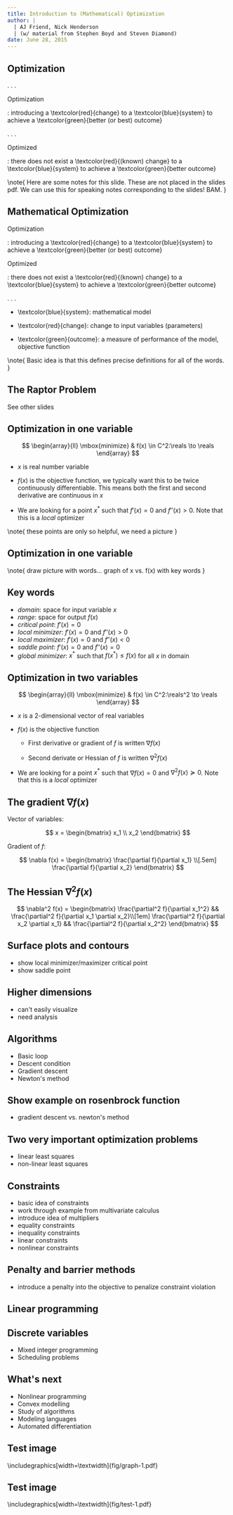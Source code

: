 ```yaml
---
title: Introduction to (Mathematical) Optimization
author: |
  | AJ Friend, Nick Henderson
  | (w/ material from Stephen Boyd and Steven Diamond)
date: June 28, 2015
---
```


## Optimization

. . .

Optimization

:   introducing a \textcolor{red}{change} to a \textcolor{blue}{system} to
    achieve a \textcolor{green}{better (or best) outcome}

. . .

Optimized

:   there does not exist a \textcolor{red}{(known) change} to a
    \textcolor{blue}{system} to achieve a \textcolor{green}{better outcome}

\note{
Here are some notes for this slide.  These are not placed in the slides pdf.  We
can use this for speaking notes corresponding to the slides!  BAM.
}

## Mathematical Optimization

Optimization

:   introducing a \textcolor{red}{change} to a \textcolor{blue}{system} to
    achieve a \textcolor{green}{better (or best) outcome}

Optimized

:   there does not exist a \textcolor{red}{(known) change} to a
    \textcolor{blue}{system} to achieve a \textcolor{green}{better outcome}

. . .

* \textcolor{blue}{system}: mathematical model

* \textcolor{red}{change}: change to input variables (parameters)

* \textcolor{green}{outcome}: a measure of performance of the model, objective
  function

\note{
  Basic idea is that this defines precise definitions for all of the words.
}

## The Raptor Problem

See other slides

## Optimization in one variable

$$
\begin{array}{ll}
\mbox{minimize} & f(x) \in C^2:\reals \to \reals
\end{array}
$$

* $x$ is real number variable

* $f(x)$ is the objective function, we typically want this to be twice
  continuously differentiable.  This means both the first and second derivative
  are continuous in $x$

* We are looking for a point $x^*$ such that $f'(x)=0$ and $f''(x)>0$.  Note
  that this is a *local* optimizer

\note{
  these points are only so helpful, we need a picture
}

## Optimization in one variable

\note{
  draw picture with words... graph of x vs. f(x) with key words
}

## Key words

* *domain*: space for input variable $x$
* *range*: space for output $f(x)$
* *critical point*: $f'(x) = 0$
* *local minimizer*: $f'(x) = 0$ and $f''(x) > 0$
* *local maximizer*: $f'(x) = 0$ and $f''(x) < 0$
* *saddle point*: $f'(x) = 0$ and $f''(x) = 0$
* *global minimizer*: $x^*$ such that $f(x^*) \le f(x)$ for all $x$ in domain

## Optimization in two variables

$$
\begin{array}{ll}
\mbox{minimize} & f(x) \in C^2:\reals^2 \to \reals
\end{array}
$$

* $x$ is a 2-dimensional vector of real variables

* $f(x)$ is the objective function

    * First derivative or gradient of $f$ is written $\nabla f(x)$

    * Second derivate or Hessian of $f$ is written $\nabla^2 f(x)$

* We are looking for a point $x^*$ such that $\nabla f(x)=0$ and
  $\nabla^2 f(x) \succeq 0$.  Note that this is a *local* optimizer

## The gradient $\nabla f(x)$

Vector of variables:

$$
x = \begin{bmatrix} x_1 \\ x_2 \end{bmatrix}
$$

Gradient of $f$:

$$
\nabla f(x) = \begin{bmatrix}
  \frac{\partial f}{\partial x_1} \\[.5em]
  \frac{\partial f}{\partial x_2}
\end{bmatrix}
$$

## The Hessian $\nabla^2 f(x)$

$$
\nabla^2 f(x) = \begin{bmatrix}
  \frac{\partial^2 f}{\partial x_1^2}            && \frac{\partial^2 f}{\partial x_1 \partial x_2}\\[1em]
  \frac{\partial^2 f}{\partial x_2 \partial x_1} && \frac{\partial^2 f}{\partial x_2^2}
\end{bmatrix}
$$

## Surface plots and contours
- show local minimizer/maximizer critical point
- show saddle point

## Higher dimensions
- can't easily visualize
- need analysis

## Algorithms
- Basic loop
- Descent condition
- Gradient descent
- Newton's method

## Show example on rosenbrock function
- gradient descent vs. newton's method

## Two very important optimization problems
- linear least squares
- non-linear least squares

## Constraints
- basic idea of constraints
- work through example from multivariate calculus
- introduce idea of multipliers
- equality constraints
- inequality constraints
- linear constraints
- nonlinear constraints

## Penalty and barrier methods
- introduce a penalty into the objective to penalize constraint violation

## Linear programming

## Discrete variables
- Mixed integer programming
- Scheduling problems

## What's next
- Nonlinear programming
- Convex modelling
- Study of algorithms
- Modeling languages
- Automated differentiation

## Test image

\includegraphics[width=\textwidth]{fig/graph-1.pdf}

## Test image

\includegraphics[width=\textwidth]{fig/test-1.pdf}

